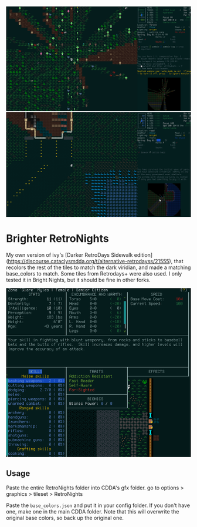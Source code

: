 ![screenshot](https://raw.githubusercontent.com/Wreckstation/RetroNights/main/cataclysm-tiles_fouPq5xHkQ.png)
![screenshot](https://raw.githubusercontent.com/Wreckstation/RetroNights/main/cataclysm-tiles_XyAo28X4ga.png)
# Brighter RetroNights
My own version of ivy's [Darker RetroDays Sidewalk edition] (https://discourse.cataclysmdda.org/t/alternative-retrodayss/21555), that recolors the rest of the tiles to match the dark viridian, and made a matching base_colors to match. Some tiles from Retrodays+ were also used. I only tested it in Bright Nights, but it should be fine in other forks.

![screenshot](https://raw.githubusercontent.com/Wreckstation/RetroNights/main/status.png)
## Usage
Paste the entire RetroNights folder into CDDA's gfx folder. go to options > graphics > tileset > RetroNights

Paste the `base_colors.json` and put it in your config folder. If you don't have one, make one in the main CDDA folder. Note that this will overwrite the original base colors, so back up the original one.
